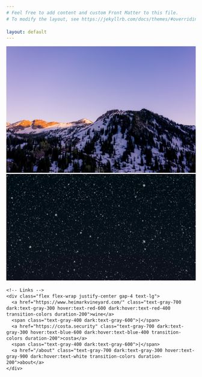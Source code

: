 ```yaml
---
# Feel free to add content and custom Front Matter to this file.
# To modify the layout, see https://jekyllrb.com/docs/themes/#overriding-theme-defaults

layout: default
---
```


<div class="min-h-screen bg-white dark:bg-gray-900 flex items-center justify-center p-4 transition-colors duration-200">
  <div class="text-center space-y-8">
    <!-- Images with proper dark/light mode switching -->
    <div class="space-y-4">
      <img src="/assets/images/alta-winter.jpg" alt="Alta Utah in the Winter" class="max-w-md mx-auto rounded-lg shadow-lg block dark:hidden">
      <img src="/assets/images/gentle-snowfall-at-night.jpg" alt="Snowy Night" class="max-w-md mx-auto rounded-lg shadow-lg hidden dark:block">
    </div>
    
    <!-- Links -->
    <div class="flex flex-wrap justify-center gap-4 text-lg">
      <a href="https://www.heimarkvineyard.com/" class="text-gray-700 dark:text-gray-300 hover:text-red-600 dark:hover:text-red-400 transition-colors duration-200">wine</a>
      <span class="text-gray-400 dark:text-gray-600">|</span>
      <a href="https://costa.security" class="text-gray-700 dark:text-gray-300 hover:text-blue-600 dark:hover:text-blue-400 transition-colors duration-200">costa</a>
      <span class="text-gray-400 dark:text-gray-600">|</span>
      <a href="/about" class="text-gray-700 dark:text-gray-300 hover:text-gray-900 dark:hover:text-white transition-colors duration-200">about</a>
    </div>
  </div>
</div>

